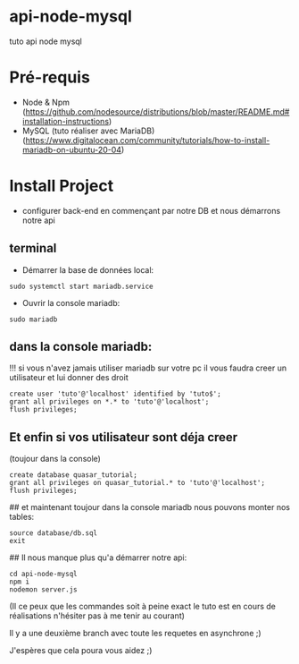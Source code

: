 # api-node-mysql
tuto api node mysql

# Pré-requis
  - Node & Npm 
  (https://github.com/nodesource/distributions/blob/master/README.md#installation-instructions)
  - MySQL (tuto réaliser avec MariaDB)
  (https://www.digitalocean.com/community/tutorials/how-to-install-mariadb-on-ubuntu-20-04)

# Install Project
  - configurer back-end en commençant par notre DB et nous démarrons notre api

## terminal
  - Démarrer la base de données local:
```
sudo systemctl start mariadb.service
```
  - Ouvrir la console mariadb:
```
sudo mariadb
```

## dans la console mariadb:

!!! si vous n'avez jamais utiliser mariadb sur votre pc il vous faudra creer un utilisateur et lui donner des droit

```
create user 'tuto'@'localhost' identified by 'tuto$';
grant all privileges on *.* to 'tuto'@'localhost';
flush privileges;
```
## Et enfin si vos utilisateur sont déja creer
(toujour dans la console)
```
create database quasar_tutorial;
grant all privileges on quasar_tutorial.* to 'tuto'@'localhost';
flush privileges;
```

## et maintenant toujour dans la console mariadb nous pouvons monter nos tables:
```
source database/db.sql
exit
```

## Il nous manque plus qu'a démarrer notre api:
```
cd api-node-mysql
npm i
nodemon server.js
```

(Il ce peux que les commandes soit à peine exact le tuto est en cours de réalisations n'hésiter pas à me tenir au courant)

Il y a une deuxième branch avec toute les requetes en asynchrone ;)

J'espères que cela poura vous aidez ;)